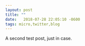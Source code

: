 ```yaml
---
layout: post
title: ""
date:   2018-07-28 22:05:10 -0600
tags: micro,twitter,blog
---
```


A second test post, just in case.
